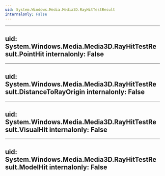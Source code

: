 ```yaml
---
uid: System.Windows.Media.Media3D.RayHitTestResult
internalonly: False
---
```


---
uid: System.Windows.Media.Media3D.RayHitTestResult.PointHit
internalonly: False
---

---
uid: System.Windows.Media.Media3D.RayHitTestResult.DistanceToRayOrigin
internalonly: False
---

---
uid: System.Windows.Media.Media3D.RayHitTestResult.VisualHit
internalonly: False
---

---
uid: System.Windows.Media.Media3D.RayHitTestResult.ModelHit
internalonly: False
---
